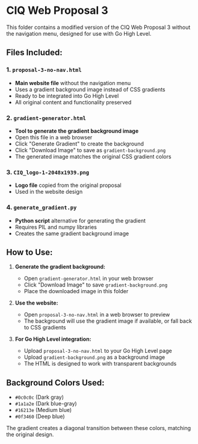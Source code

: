 # CIQ Web Proposal 3

This folder contains a modified version of the CIQ Web Proposal 3 without the navigation menu, designed for use with Go High Level.

## Files Included:

### 1. `proposal-3-no-nav.html`
- **Main website file** without the navigation menu
- Uses a gradient background image instead of CSS gradients
- Ready to be integrated into Go High Level
- All original content and functionality preserved

### 2. `gradient-generator.html`
- **Tool to generate the gradient background image**
- Open this file in a web browser
- Click "Generate Gradient" to create the background
- Click "Download Image" to save as `gradient-background.png`
- The generated image matches the original CSS gradient colors

### 3. `CIQ_logo-1-2048x1939.png`
- **Logo file** copied from the original proposal
- Used in the website design

### 4. `generate_gradient.py`
- **Python script** alternative for generating the gradient
- Requires PIL and numpy libraries
- Creates the same gradient background image

## How to Use:

1. **Generate the gradient background:**
   - Open `gradient-generator.html` in your web browser
   - Click "Download Image" to save `gradient-background.png`
   - Place the downloaded image in this folder

2. **Use the website:**
   - Open `proposal-3-no-nav.html` in a web browser to preview
   - The background will use the gradient image if available, or fall back to CSS gradients

3. **For Go High Level integration:**
   - Upload `proposal-3-no-nav.html` to your Go High Level page
   - Upload `gradient-background.png` as a background image
   - The HTML is designed to work with transparent backgrounds

## Background Colors Used:
- `#0c0c0c` (Dark gray)
- `#1a1a2e` (Dark blue-gray)
- `#16213e` (Medium blue)
- `#0f3460` (Deep blue)

The gradient creates a diagonal transition between these colors, matching the original design. 